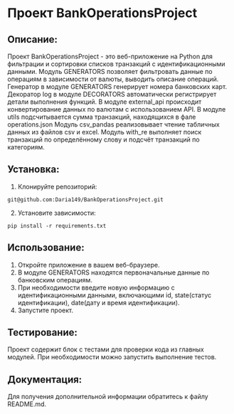 # Проект BankOperationsProject


## Описание:

Проект BankOperationsProject - это веб-приложение на Python для фильтрации и сортировки списков транзакций с идентификационными данными.
Модуль GENERATORS позволяет фильтровать данные по операциям в зависимости от валюты, выводить описание операций. 
Генератор в модуле GENERATORS генерирует номера банковских карт.
Декоратор log в модуле DECORATORS автоматически регистрирует детали выполнения функций.
В модуле external_api происходит конвертирование данных по валютам с использованием API.
В модуле utils подсчитывается сумма транзакций, находящихся в фале operations.json
Модуль csv_pandas реализовывает чтение табличных данных из файлов csv и excel.
Модуль with_re выполняет поиск транзакций по определённому слову и подсчёт транзакций по категориям.





## Установка:

1. Клонируйте репозиторий:

```
git@github.com:Daria149/BankOperationsProject.git
```

2. Установите зависимости:

```
pip install -r requirements.txt
```

## Использование:
1. Откройте приложение в вашем веб-браузере.
2. В модуле GENERATORS находятся первоначальные данные по банковским операциям.
2. При необходимости введите новую информацию с идентификационными данными, включающими id, state(статус идентификации), date(дату и время идентификации).
3. Запустите проект.


## Тестирование:
Проект содержит блок с тестами для проверки кода из главных модулей. 
При необходимости можно запустить выполнение тестов.


## Документация:
Для получения дополнительной информации обратитесь к файлу README.md.